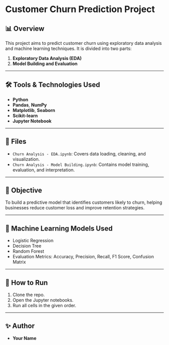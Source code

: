 # Customer Churn Prediction Project

## 📊 Overview
This project aims to predict customer churn using exploratory data analysis and machine learning techniques. It is divided into two parts:
1. **Exploratory Data Analysis (EDA)**
2. **Model Building and Evaluation**

---

## 🛠️ Tools & Technologies Used

- **Python**
- **Pandas**, **NumPy**
- **Matplotlib**, **Seaborn**
- **Scikit-learn**
- **Jupyter Notebook**

---

## 📁 Files

- `Churn Analysis - EDA.ipynb`: Covers data loading, cleaning, and visualization.
- `Churn Analysis - Model Building.ipynb`: Contains model training, evaluation, and interpretation.

---

## 📌 Objective

To build a predictive model that identifies customers likely to churn, helping businesses reduce customer loss and improve retention strategies.

---

## 🧠 Machine Learning Models Used

- Logistic Regression
- Decision Tree
- Random Forest
- Evaluation Metrics: Accuracy, Precision, Recall, F1 Score, Confusion Matrix

---

## 🚀 How to Run

1. Clone the repo.
2. Open the Jupyter notebooks.
3. Run all cells in the given order.

---

## ✨ Author

- **Your Name**  
